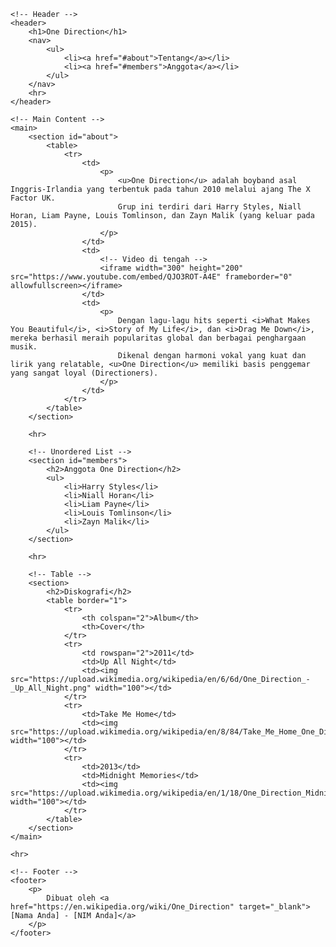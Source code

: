 <!DOCTYPE html>
<html lang="id">
<head>
    <meta charset="UTF-8">
    <meta name="viewport" content="width=device-width, initial-scale=1.0">
    <title>One Direction</title>
</head>
<body>

    <!-- Header -->
    <header>
        <h1>One Direction</h1>
        <nav>
            <ul>
                <li><a href="#about">Tentang</a></li>
                <li><a href="#members">Anggota</a></li>
            </ul>
        </nav>
        <hr>
    </header>

    <!-- Main Content -->
    <main>
        <section id="about">
            <table>
                <tr>
                    <td>
                        <p>
                            <u>One Direction</u> adalah boyband asal Inggris-Irlandia yang terbentuk pada tahun 2010 melalui ajang The X Factor UK. 
                            Grup ini terdiri dari Harry Styles, Niall Horan, Liam Payne, Louis Tomlinson, dan Zayn Malik (yang keluar pada 2015).
                        </p>
                    </td>
                    <td>
                        <!-- Video di tengah -->
                        <iframe width="300" height="200" src="https://www.youtube.com/embed/QJO3ROT-A4E" frameborder="0" allowfullscreen></iframe>
                    </td>
                    <td>
                        <p>
                            Dengan lagu-lagu hits seperti <i>What Makes You Beautiful</i>, <i>Story of My Life</i>, dan <i>Drag Me Down</i>, mereka berhasil meraih popularitas global dan berbagai penghargaan musik.
                            Dikenal dengan harmoni vokal yang kuat dan lirik yang relatable, <u>One Direction</u> memiliki basis penggemar yang sangat loyal (Directioners).
                        </p>
                    </td>
                </tr>
            </table>
        </section>

        <hr>

        <!-- Unordered List -->
        <section id="members">
            <h2>Anggota One Direction</h2>
            <ul>
                <li>Harry Styles</li>
                <li>Niall Horan</li>
                <li>Liam Payne</li>
                <li>Louis Tomlinson</li>
                <li>Zayn Malik</li>
            </ul>
        </section>

        <hr>

        <!-- Table -->
        <section>
            <h2>Diskografi</h2>
            <table border="1">
                <tr>
                    <th colspan="2">Album</th>
                    <th>Cover</th>
                </tr>
                <tr>
                    <td rowspan="2">2011</td>
                    <td>Up All Night</td>
                    <td><img src="https://upload.wikimedia.org/wikipedia/en/6/6d/One_Direction_-_Up_All_Night.png" width="100"></td>
                </tr>
                <tr>
                    <td>Take Me Home</td>
                    <td><img src="https://upload.wikimedia.org/wikipedia/en/8/84/Take_Me_Home_One_Direction_cover.png" width="100"></td>
                </tr>
                <tr>
                    <td>2013</td>
                    <td>Midnight Memories</td>
                    <td><img src="https://upload.wikimedia.org/wikipedia/en/1/18/One_Direction_Midnight_Memories_%28Official_Album_Cover%29.png" width="100"></td>
                </tr>
            </table>
        </section>
    </main>

    <hr>

    <!-- Footer -->
    <footer>
        <p>
            Dibuat oleh <a href="https://en.wikipedia.org/wiki/One_Direction" target="_blank">[Nama Anda] - [NIM Anda]</a>
        </p>
    </footer>

</body>
</html>
